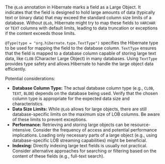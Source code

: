 The `@Lob` annotation in Hibernate marks a field as a Large Object.  It indicates that the field is designed to hold large amounts of data (typically text or binary data) that may exceed the standard column size limits of a database. Without `@Lob`, Hibernate might try to map these fields to `VARCHAR` or `TEXT` columns with default limits, leading to data truncation or exceptions if the content exceeds those limits.

`@Type(type = "org.hibernate.type.TextType")` specifies the Hibernate type to be used for mapping the field to the database column.  `TextType` ensures that the field is mapped to a database column capable of storing large text data, like `CLOB` (Character Large Object) in many databases.  Using `TextType` provides type safety and allows Hibernate to handle the large object data efficiently.

Potential considerations:

*   **Database Column Type:** The actual database column type (e.g., `CLOB`, `TEXT`, `BLOB`) depends on the database being used. Verify that the chosen column type is appropriate for the expected data size and characteristics.
*   **Data Size Limits:** While `@Lob` allows for large objects, there are still database-specific limits on the maximum size of LOB columns. Be aware of these limits to prevent exceptions.
*   **Performance:**  Retrieving and storing large objects can be resource-intensive. Consider the frequency of access and potential performance implications.  Loading only necessary parts of a large object (e.g., using database-specific LOB streaming capabilities) might be beneficial.
*   **Indexing:**  Directly indexing large text fields is usually not practical. Consider alternative approaches for searching or filtering based on the content of these fields (e.g., full-text search).